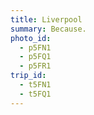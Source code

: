 ```yaml
---
title: Liverpool
summary: Because.
photo_id:
  - p5FN1
  - p5FQ1
  - p5FR1
trip_id:
  - t5FN1
  - t5FQ1
---
```

